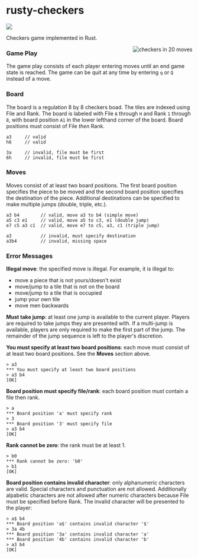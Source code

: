 # rusty-checkers

<a href="https://travis-ci.org/dboone/rusty-checkers"><img src="https://travis-ci.org/dboone/rusty-checkers.svg"/></a>

Checkers game implemented in Rust.

<img align="right" src="http://imgur.com/zleHaok.gif" alt="checkers in 20 moves"/>

### Game Play
The game play consists of each player entering moves until an end game state is reached. The game can be quit at any time by entering `q` or `Q` instead of a move.

### Board
The board is a regulation 8 by 8 checkers boad. The tiles are indexed using File and Rank. The board is labeled with File `A` through `H` and Rank `1` through `8`, with board position `A1` in the lower lefthand corner of the board. Board positions must consist of File *then* Rank.

```
a3     // valid
h6     // valid

3a     // invalid, file must be first
6h     // invalid, file must be first
```

### Moves
Moves consist of at least two board positions. The first board position specifies the piece to be moved and the second board position specifies the destination of the piece. Additional destinations can be specified to make multiple jumps (double, triple, etc.).

```
a3 b4        // valid, move a3 to b4 (simple move)
a5 c3 e1     // valid, move a5 to c3, e1 (double jump)
e7 c5 a3 c1  // valid, move e7 to c5, a3, c1 (triple jump)

a3           // invalid, must specify destination
a3b4         // invalid, missing space
```

### Error Messages
**Illegal move**: the specified move is illegal. For example, it is illegal to:
* move a piece that is not yours/doesn't exist
* move/jump to a tile that is not on the board
* move/jump to a tile that is occupied
* jump your own tile
* move men backwards

**Must take jump**: at least one jump is available to the current player. Players are required to take jumps they are presented with. If a multi-jump is available, players are only required to make the first part of the jump. The remainder of the jump sequence is left to the player's discretion.

**You must specify at least two board positions**: each move must consist of at least two board positions. See the **Moves** section above.
```
> a3
*** You must specify at least two board positions
> a3 b4
[OK]
```

**Board position must specify file/rank**: each board position must contain a file then rank.
```
> a
*** Board position 'a' must specify rank
> 3
*** Board position '3' must specify file
> a3 b4
[OK]
```

**Rank cannot be zero**: the rank must be at least 1.
```
> b0
*** Rank cannot be zero: 'b0'
> b1
[OK]
```

**Board position contains invalid character**: only alphanumeric characters are valid. Special characters and punctuation are not allowed. Additionally alpabetic characters are not allowed after numeric characters because File must be specified before Rank. The invalid character will be presented to the player:
```
> a$ b4
*** Board position 'a$' contains invalid character '$'
> 3a 4b
*** Board position '3a' contains invalid character 'a'
*** Board position '4b' contains invalid character 'b'
> a3 b4
[OK]
```
